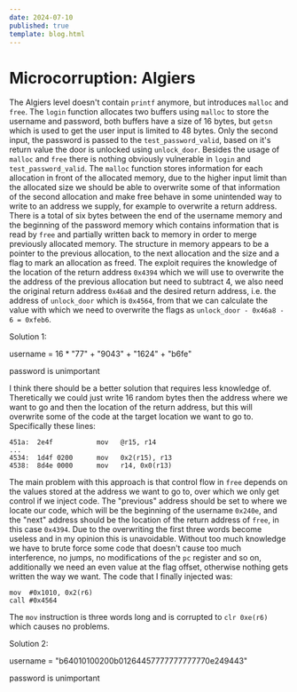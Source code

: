 ```yaml
---
date: 2024-07-10
published: true
template: blog.html
---
```


# Microcorruption: Algiers

The Algiers level doesn't contain `printf` anymore, but introduces `malloc` and
`free`. The `login` function allocates two buffers using `malloc` to store the
username and password, both buffers have a size of 16 bytes, but `getsn` which
is used to get the user input is limited to 48 bytes. Only the second input,
the password is passed to the `test_password_valid`, based on it's return value
the door is unlocked using `unlock_door`. Besides the usage of `malloc` and
`free` there is nothing obviously vulnerable in `login` and
`test_password_valid`. The `malloc` function stores information for each
allocation in front of the allocated memory, due to the higher input limit than
the allocated size we should be able to overwrite some of that information of
the second allocation and make free behave in some unintended way to write to
an address we supply, for example to overwrite a return address. There is a
total of six bytes between the end of the username memory and the beginning of
the password memory which contains information that is read by `free` and
partially written back to memory in order to merge previously allocated memory.
The structure in memory appears to be a pointer to the previous allocation, to
the next allocation and the size and a flag to mark an allocation as freed. The
exploit requires the knowledge of the location of the return address `0x4394`
which we will use to overwrite the the address of the previous allocation but
need to subtract 4, we  also need the original return address `0x46a8` and the
desired return address, i.e. the address of `unlock_door` which is `0x4564`,
from that we can calculate the value with which we need to overwrite the flags
as `unlock_door - 0x46a8 - 6 = 0xfeb6`.


Solution 1:

username = 16 * "77" + "9043" + "1624" + "b6fe"

password is unimportant


I think there should be a better solution that requires less knowledge of.
Theretically we could just write 16 random bytes then the address where we want
to go and then the location of the return address, but this will overwrite some
of the code at the target location we want to go to. Specifically these lines:

```
451a:  2e4f           mov   @r15, r14
...
4534:  1d4f 0200      mov   0x2(r15), r13
4538:  8d4e 0000      mov   r14, 0x0(r13)
```

The main problem with this approach is that control flow in `free` depends on
the values stored at the address we want to go to, over which we only get
control if we inject code. The "previous" address should be set to where we
locate our code, which will be the beginning of the username `0x240e`, and the
"next" address should be the location of the return address of `free`, in this
case `0x4394`. Due to the overwriting the first three words become useless and
in my opinion this is unavoidable. Without too much knowledge we have to brute
force some code that doesn't cause too much interference, no jumps, no
modifications of the `pc` register and so on, additionally we need an even
value at the flag offset, otherwise nothing gets written the way we want. The
code that I finally injected was:

```
mov  #0x1010, 0x2(r6)
call #0x4564
```

The `mov` instruction is three words long and is corrupted to `clr 0xe(r6)`
which causes no problems.


Solution 2:

username = "b64010100200b01264457777777777770e249443"

password is unimportant
